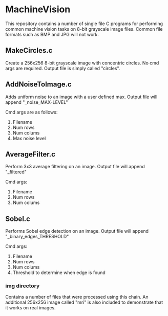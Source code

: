# MachineVision
This repository contains a number of single file C programs for performing common machine vision tasks on 8-bit grayscale image files. Common file formats such as BMP and JPG will not work.

## MakeCircles.c 
Create a 256x256 8-bit grayscale image with concentric circles. No cmd args are required. Output file is simply called "circles".

## AddNoiseToImage.c 
Adds uniform noise to an image with a user defined max. Output file will append "_noise_MAX-LEVEL"

Cmd args are as follows:
1. Filename
2. Num rows
3. Num colums
4. Max noise level

## AverageFilter.c 
Perform 3x3 average filtering on an image. Output file will append "_filtered"

Cmd args:
1. Filename
2. Num rows
3. Num colums

## Sobel.c 
Performs Sobel edge detection on an image. Output file will append "_binary_edges_THRESHOLD"

Cmd args:
1. Filename
2. Num rows
3. Num colums
4. Threshold to determine when edge is found

### img directory 
Contains a number of files that were processed using this chain. An additional 256x256 image called "mri" is also included to demonstrate that it works on real images.
